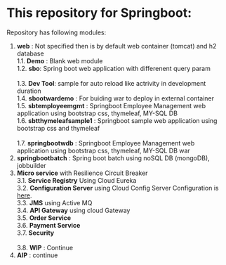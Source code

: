 # This repository for Springboot:
Repository has following modules:
1. **web** : Not specified then is by default web container (tomcat) and h2 database <BR>
1.1. **Demo** : Blank web module  <BR>
1.2. **sbo**: Spring boot web application with differenent query param <BR>  
1.3. **Dev Tool**: sample for auto reload like actrivity in development duration <BR>
1.4. **sbootwardemo** : For buiding war to deploy in external container <BR>
1.5. **sbtemployeemgmt** : Springboot Employee Management web application using bootstrap css, thymeleaf, MY-SQL DB <BR> 
1.6. **sbtthymeleafsample1** : Springboot sample web application using bootstrap css and thymeleaf <BR>    
1.7. **springbootwdb** :  Springboot Employee Management web application using bootstrap css, thymeleaf, MY-SQL DB war  <BR>
2. **springbootbatch** :  Spring boot batch using noSQL DB (mongoDB), jobbuilder <BR> 
3. **Micro service** with Resilience Circuit Breaker <BR>
3.1. **Service Registry** Using Cloud Eureka <BR>
3.2. **Configuration Server** using Cloud Config Server Configuration is [here](https://github.com/ashokjha/cloudconfigsrv).<BR> 
3.3. **JMS** using Active MQ  <BR>
3.4. **API Gateway** using cloud Gateway <BR>
3.5. **Order Service**  <BR>
3.6. **Payment Service** <BR>
3.7. **Security** <BR>   
3.8. **WIP** : Continue <BR>
4. **AIP** : continue<BR>

